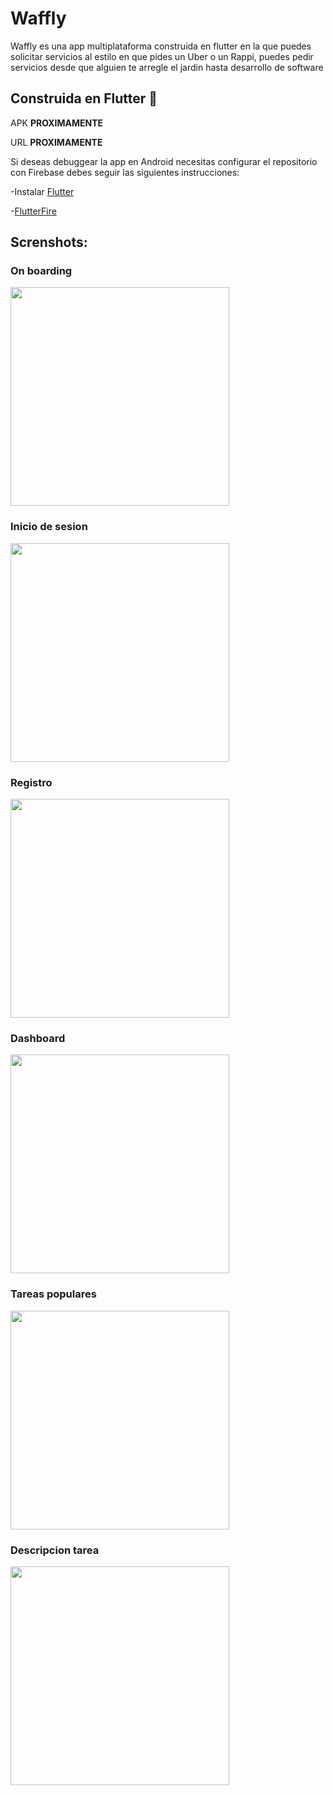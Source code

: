 # Waffly

Waffly es una app multiplataforma construida en flutter en la que puedes solicitar servicios al estilo en que pides un Uber o un Rappi, puedes pedir servicios desde que alguien te arregle el jardin hasta desarrollo de software

## Construida en Flutter 💙
APK **PROXIMAMENTE**

URL **PROXIMAMENTE**

Si deseas debuggear la app en Android necesitas configurar el repositorio con Firebase debes seguir las siguientes instrucciones:

  -Instalar [Flutter](https://flutter.dev/?gclid=Cj0KCQjw8fr7BRDSARIsAK0Qqr6hUQT8bSSJ_FK0fooh0mC0Zbt-6yCGBHFJRDAyh4LUoQMwIYid8tUaAhUOEALw_wcB&gclsrc=aw.ds)
  
  -[FlutterFire](https://firebase.flutter.dev/)

## Screnshots:


### On boarding
<img src="https://github.com/nestorsgarzonc/Data-structures-project/blob/master/screenshots/Screenshot_2020-10-08-18-32-30-378_com.example.ed_project.jpg?raw=true" width="350" />

### Inicio de sesion
<img src="https://github.com/nestorsgarzonc/Data-structures-project/blob/master/screenshots/Screenshot_2020-10-08-18-32-33-901_com.example.ed_project.jpg?raw=true" width="350" />

### Registro 
<img src="https://github.com/nestorsgarzonc/Data-structures-project/blob/master/screenshots/Screenshot_2020-10-08-18-45-12-611_com.example.ed_project.jpg?raw=true" width="350" />

### Dashboard
<img src="https://github.com/nestorsgarzonc/Data-structures-project/blob/master/screenshots/Screenshot_2020-10-08-18-32-37-263_com.example.ed_project.jpg?raw=true" width="350" />

### Tareas populares
<img src='https://github.com/nestorsgarzonc/Data-structures-project/blob/master/screenshots/Screenshot_2020-10-08-18-32-37-263_com.example.ed_project.jpg?raw=true' width='350'/>

### Descripcion tarea
<img src='https://github.com/nestorsgarzonc/Data-structures-project/blob/master/screenshots/Screenshot_2020-10-08-18-33-48-416_com.example.ed_project.jpg?raw=true' width='350'/>
